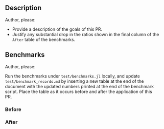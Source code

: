 ## Description

Author, please:

- Provide a description of the goals of this PR.
- Justify any substantial drop in the ratios shown in the final column of the `After`
  table of the benchmarks.

## Benchmarks

Author, please:

Run the benchmarks under `test/benchmarks.jl` locally, and update `test/benchmark_records.md` by inserting a new table at the end of the document with the updated numbers
printed at the end of the benchmark script. Place the table as it occurs before
and after the application of this PR.

### Before

### After

